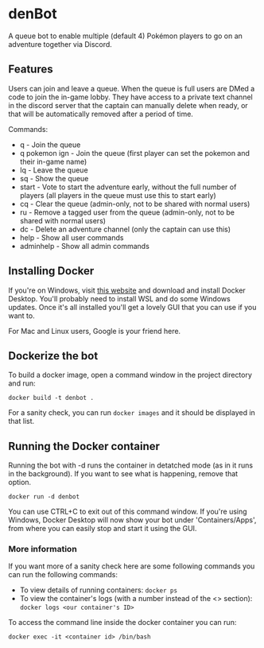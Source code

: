 # denBot

A queue bot to enable multiple (default 4) Pokémon players to go on an adventure together via Discord.

## Features

Users can join and leave a queue. When the queue is full users are DMed a code to join the in-game lobby. They have access to a private text channel in the discord server that the captain can manually delete when ready, or that will be automatically removed after a period of time.

Commands:

* q   - Join the queue
* q pokemon ign   - Join the queue (first player can set the pokemon and their in-game name)
* lq  - Leave the queue
* sq  - Show the queue
* start - Vote to start the adventure early, without the full number of players (all players in the queue must use this to start early)
* cq  - Clear the queue (admin-only, not to be shared with normal users)
* ru  - Remove a tagged user from the queue (admin-only, not to be shared with normal users)
* dc  - Delete an adventure channel (only the captain can use this)
* help - Show all user commands
* adminhelp - Show all admin commands

## Installing Docker

If you're on Windows, visit [this website](https://docs.docker.com/docker-for-windows/install/) and download and install Docker Desktop. You'll probably need to install WSL and do some Windows updates. Once it's all installed you'll get a lovely GUI that you can use if you want to.

For Mac and Linux users, Google is your friend here.

## Dockerize the bot

To build a docker image, open a command window in the project directory and run:

`docker build -t denbot .`

For a sanity check, you can run `docker images` and it should be displayed in that list.

## Running the Docker container

Running the bot with -d runs the container in detatched mode (as in it runs in the background). If you want to see what is happening, remove that option.

`docker run -d denbot`

You can use CTRL+C to exit out of this command window. If you're using Windows, Docker Desktop will now show your bot under 'Containers/Apps', from where you can easily stop and start it using the GUI.

### More information

If you want more of a sanity check here are some following commands you can run the following commands:

* To view details of running containers: `docker ps`
* To view the container's logs (with a number instead of the <> section): `docker logs <our container's ID>`

To access the command line inside the docker container you can run:

`docker exec -it <container id> /bin/bash`
